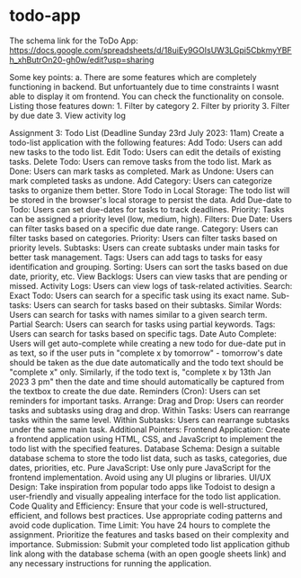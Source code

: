 # todo-app

The schema link for the ToDo App: https://docs.google.com/spreadsheets/d/18uiEy9GOIsUW3LGpi5CbkmyYBFh_xhButrOn20-gh0w/edit?usp=sharing


Some key points:
    a. There are some features which are completely functioning in backend. But unfortuantely due to time constraints I wasnt able to display it om frontend. You can check the functionality on console. Listing those features down:
        1. Filter by category
        2. Filter by priority
        3. Filter by due date
        3. View activity log

Assignment 3: Todo List (Deadline Sunday 23rd July 2023: 11am)
Create a todo-list application with the following features:
Add Todo: Users can add new tasks to the todo list.
Edit Todo: Users can edit the details of existing tasks.
Delete Todo: Users can remove tasks from the todo list. 
Mark as Done: Users can mark tasks as completed.
Mark as Undone: Users can mark completed tasks as undone.
Add Category: Users can categorize tasks to organize them better. 
Store Todo in Local Storage: The todo list will be stored in the browser's local storage to persist the data. 
Add Due-date to Todo: Users can set due-dates for tasks to track deadlines. 
Priority: Tasks can be assigned a priority level (low, medium, high). 
Filters:
Due Date: Users can filter tasks based on a specific due date range.
Category: Users can filter tasks based on categories.
Priority: Users can filter tasks based on priority levels.
Subtasks: Users can create subtasks under main tasks for better task management. 
Tags: Users can add tags to tasks for easy identification and grouping. 
Sorting: Users can sort the tasks based on due date, priority, etc.
View Backlogs: Users can view tasks that are pending or missed. 
Activity Logs: Users can view logs of task-related activities. 
Search:
Exact Todo: Users can search for a specific task using its exact name.
Sub-tasks: Users can search for tasks based on their subtasks.
Similar Words: Users can search for tasks with names similar to a given search term.
Partial Search: Users can search for tasks using partial keywords.
Tags: Users can search for tasks based on specific tags.
Date Auto Complete: Users will get auto-complete while creating a new todo for due-date put in as text, so if the user puts in "complete x by tomorrow" - tomorrow's date should be taken as the due date automatically and the todo text should be "complete x" only. Similarly, if the todo text is, "complete x by 13th Jan 2023 3 pm" then the date and time should automatically be captured from the textbox to create the due date.
Reminders (Cron): Users can set reminders for important tasks.
Arrange:
Drag and Drop: Users can reorder tasks and subtasks using drag and drop.
Within Tasks: Users can rearrange tasks within the same level.
Within Subtasks: Users can rearrange subtasks under the same main task.
Additional Pointers:
Frontend Application: Create a frontend application using HTML, CSS, and JavaScript to implement the todo list with the specified features.
Database Schema: Design a suitable database schema to store the todo list data, such as tasks, categories, due dates, priorities, etc.
Pure JavaScript: Use only pure JavaScript for the frontend implementation. Avoid using any UI plugins or libraries.
UI/UX Design: Take inspiration from popular todo apps like Todoist to design a user-friendly and visually appealing interface for the todo list application.
Code Quality and Efficiency: Ensure that your code is well-structured, efficient, and follows best practices. Use appropriate coding patterns and avoid code duplication.
Time Limit: You have 24 hours to complete the assignment. Prioritize the features and tasks based on their complexity and importance.
Submission: Submit your completed todo list application github link along with the database schema (with an open google sheets link) and any necessary instructions for running the application.
